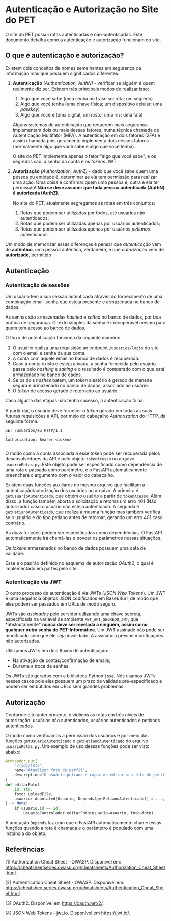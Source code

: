 # Autenticação e Autorização no Site do PET

O site do PET possui rotas autenticadas e não-autenticadas. Este documento detalha como
a autenticação e autorização funcionam no site.

## O que é autenticação e autorização?

Existem dois conceitos de nomes semelhantes em segurança da informação mas que possuem significados diferentes:

1. **Autenticação** *(Authentication, AuthN)* - verificar se alguém é quem realmente diz ser. Existem três principais modos de realizar isso:

    1. Algo que você sabe (uma senha ou frase secreta; um segredo)
    2. Algo que você tenha (uma chave física; um dispositivo celular; uma *passkey*)
    3. Algo que você é (uma digital; um rosto; uma íris; uma fala)

    Alguns sistemas de autenticação que requerem mais segurança implementam dois ou mais desses fatores, numa técnica chamada de Autenticação Multifator (MFA).
    A autenticação em dois fatores (2FA) é assim chamada pois geralmente implementa dois desses fatores (normalmente algo que você sabe e algo que você tenha).

    O site do PET implementa apenas o fator "algo que você sabe", e os segredos são: a senha da conta e os *tokens* JWT.

2. **Autorização** *(Authorization, AuthZ)* - dado que você sabe quem uma pessoa ou entidade é, determinar se ela tem permissão para realizar uma ação. Uma coisa é confirmar quem uma pessoa é; outra é ela ter permissão! **Não se deve assumir que toda pessoa autenticada (AuthN) é autorizada (AuthZ).**

    No site do PET, atualmente segregamos as rotas em três conjuntos:
  
    1. Rotas que podem ser utilizadas por todos, até usuários não autenticados;
    2. Rotas que podem ser utilizadas apenas por usuários autenticados;
    3. Rotas que podem ser utilizadas apenas por usuários *petianos* autenticados.

Um modo de memorizar essas diferenças é pensar que *autenticação* vem de **autêntico**, uma pessoa autêntica, verdadeira, e que *autorização* vem de **autorizado**, permitido

## Autenticação

### Autenticação de sessões

Um usuário tem a sua sessão autenticada através do fornecimento de uma combinação email-senha que esteja presente e armazenada no banco de dados.

As senhas são armazenadas *hashed* e *salted* no banco de dados, por boa prática de segurança. O texto simples da senha é irrecuperável mesmo para quem tem acesso ao banco de dados.

O fluxo de autenticação funciona da seguinte maneira:

1. O usuário realiza uma requisição ao endpoint `/usuarios/login` do site com o email e senha da sua conta.
2. A conta com aquele email no banco de dados é recuperada.
3. Caso a conta exista e esteja ativada, a senha fornecida pelo usuário passa pelo *hashing* e *salting* e o resultado é comparado com o que está armazenado no banco de dados.
4. Se os dois *hashes* batem, um *token* aleatório é gerado de maneira segura e armazenado no banco de dados, associado ao usuário.
5. O *token* de acesso gerado é retornado ao usuário.

Caso alguma das etapas não tenha sucesso, a autenticação falha.

A partir daí, o usuário deve fornecer o *token* gerado em todas as suas futuras requisições à API, por meio do cabeçalho *Authorization* do HTTP, da seguinte forma:

```http
GET /usuarios/eu HTTP/1.1
...
Authorization: Bearer <token>
...
```

O modo como a conta associada a esse token pode ser recuperada pelos desenvolvedores da API é pelo objeto `tokenAcesso` no arquivo `usuarioRotas.py`.
Este objeto pode ser especificado como dependência de uma rota e passado como parâmetro, e o FastAPI automaticamente preencherá o argumento com o valor do cabeçalho.

Existem duas funções auxiliares no mesmo arquivo que facilitam a autenticação/autorização dos usuários no arquivo. A primeira é `getUsuarioAutenticado`, que obtém o usuário a partir de `tokenAcesso`. Além disso, a função também aborta a solicitação e retorna um erro 401 (Não autorizado) caso o usuário não esteja autenticado. A segunda é `getPetianoAutenticado`, que realiza a mesma função mas também verifica se o usuário é do tipo petiano antes de retornar, gerando um erro 401 caso contrário.

As duas funções podem ser especificadas como dependências. O FastAPI automaticamente irá chamá-las e povoar os parâmetros nessas situações.

Os *tokens* armazenados no banco de dados possuem uma data de validade.

Esse é o padrão definido no esquema de autorização *OAuth2*, o qual é implementado em partes pelo site.

### Autenticação via JWT

O outro processo de autenticação é via JWTs (*JSON Web Tokens*). Um JWT é uma sequência objetos JSON codificados em Base64url, de modo que eles podem ser passados em URLs de modo seguro.

JWTs são *assinados* pelo servidor utilizando uma chave secreta, especificada na variável de ambiente `PET_API_SEGREDO_JWT`, que \*absloutamente\* **nunca deve ser revelada a ninguém, assim como qualquer outra senha do PET-Informática**. Um JWT assinado não pode ser modificado sem que ele seja invalidado. A assinatura previne modificações não autorizadas.

Utilizamos JWTs em dois fluxos de autenticação:

- Na ativação de contas/confirmação de emails;
- Durante a troca de senhas.

Os JWTs são gerados com a biblioteca Python `jose`. Nós usamos JWTs nesses casos pois eles possuem um prazo de validade pré-especificado e podem ser embutidos em URLs sem grandes problemas.

## Autorização

Conforme dito anteriormente, dividimos as rotas em três níveis de autorização: usuários não autenticados, usuários autenticados e petianos autenticados.

O modo como verificamos a permissão dos usuários é por meio das funções `getUsuarioAutenticado` e `getPetianoAutenticado` do arquivo `usuarioRotas.py`. Um exemplo de uso dessas funções pode ser visto abaixo:

```python
@roteador.put(
    "/{id}/foto",
    name="Atualizar foto de perfil",
    description="O usuário petiano é capaz de editar sua foto de perfil",
)
def editarFoto(
    id: str,
    foto: UploadFile,
    usuario: Annotated[Usuario, Depends(getPetianoAutenticado)] = ...,
) -> None:
    if usuario.id == id:
        UsuarioControlador.editarFoto(usuario=usuario, foto=foto)
```

A anotação `Depends` faz com que o FastAPI automaticamente chame essas funções quando a rota é chamada e o parâmetro é populado com uma instância do objeto.

## Referências

[1] Authorization Cheat Sheet - OWASP. Disponível em: https://cheatsheetseries.owasp.org/cheatsheets/Authorization_Cheat_Sheet.html.

[2] Authentication Cheat Sheet - OWASP. Disponível em: https://cheatsheetseries.owasp.org/cheatsheets/Authentication_Cheat_Sheet.html

[3] OAuth2. Disponível em https://oauth.net/2/.

[4] JSON Web Tokens - jwt.io. Disponível em https://jwt.io/.